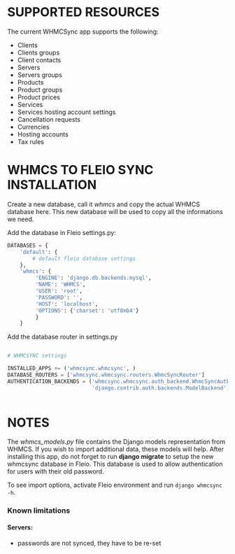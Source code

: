 SUPPORTED RESOURCES
===================

The current WHMCSync app supports the following:

* Clients
* Clients groups
* Client contacts
* Servers
* Servers groups
* Products
* Product groups
* Product prices
* Services
* Services hosting account settings
* Cancellation requests
* Currencies
* Hosting accounts
* Tax rules



WHMCS TO FLEIO SYNC INSTALLATION
================================

Create a new database, call it *whmcs* and copy the actual WHMCS database here.
This new database will be used to copy all the informations we need.

Add the database in Fleio settings.py:

```python
DATABASES = {
    'default': {
        # default fleio database settings
    },
    'whmcs': {
         'ENGINE': 'django.db.backends.mysql',
         'NAME': 'WHMCS',
         'USER': 'root',
         'PASSWORD': '',
         'HOST': 'localhost',
         'OPTIONS': {'charset': 'utf8mb4'}
         }
    }
```

Add the database router in settings.py

```python

# WHMCSYNC settings

INSTALLED_APPS += ('whmcsync.whmcsync', )
DATABASE_ROUTERS = ['whmcsync.whmcsync.routers.WhmcSyncRouter']
AUTHENTICATION_BACKENDS = ('whmcsync.whmcsync.auth_backend.WhmcSyncAuthBackend',
                           'django.contrib.auth.backends.ModelBackend')
    
```

NOTES
=====

The *whmcs_models.py* file contains the Django models representation from WHMCS.
If you wish to import additional data, these models will help.
After installing this app, do not forget to run **django migrate** to setup the new whmcsync database in Fleio.
This database is used to allow authentication for users with their old password.

To see import options, activate Fleio environment and run `django whmcsync -h`.


### Known limitations

#### Servers:

- passwords are not synced, they have to be re-set

